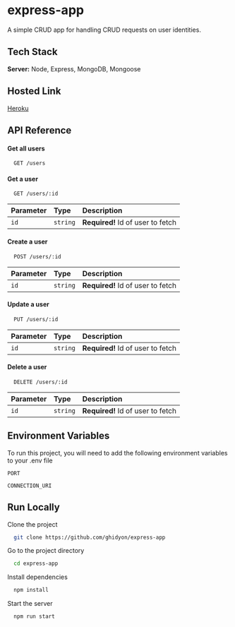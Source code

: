 # express-app

A simple CRUD app for handling CRUD requests on user identities.


## Tech Stack

**Server:** Node, Express, MongoDB, Mongoose

  
## Hosted Link

[Heroku](https://linktodocumentation)

  
## API Reference

#### Get all users

```http
  GET /users
```

#### Get a user

```http
  GET /users/:id
```

| Parameter | Type     | Description                       |
| :-------- | :------- | :-------------------------------- |
| `id`      | `string` | **Required!** Id of user to fetch |


#### Create a user

```http
  POST /users/:id
```

| Parameter | Type     | Description                       |
| :-------- | :------- | :-------------------------------- |
| `id`      | `string` | **Required!** Id of user to fetch |


#### Update a user

```http
  PUT /users/:id
```

| Parameter | Type     | Description                       |
| :-------- | :------- | :-------------------------------- |
| `id`      | `string` | **Required!** Id of user to fetch |


#### Delete a user

```http
  DELETE /users/:id
```

| Parameter | Type     | Description                       |
| :-------- | :------- | :-------------------------------- |
| `id`      | `string` | **Required!** Id of user to fetch |
 
## Environment Variables

To run this project, you will need to add the following environment variables to your .env file

`PORT`

`CONNECTION_URI`

  
## Run Locally

Clone the project

```bash
  git clone https://github.com/ghidyon/express-app
```

Go to the project directory

```bash
  cd express-app
```

Install dependencies

```bash
  npm install
```

Start the server

```bash
  npm run start
```

  